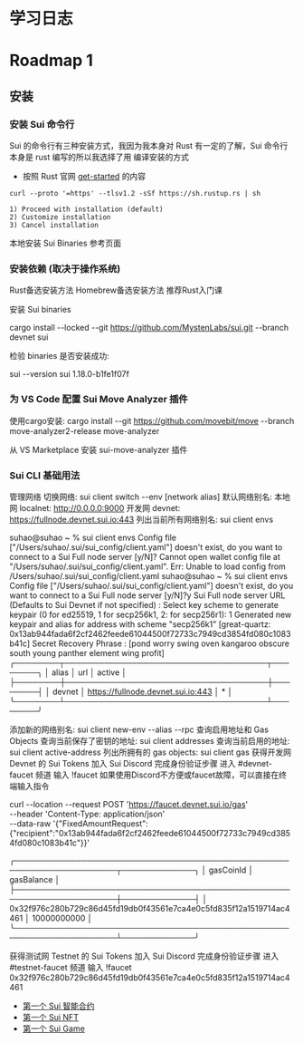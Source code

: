 # 学习日志

# Roadmap 1

## 安装

### 安装 Sui 命令行

Sui 的命令行有三种安装方式，我因为我本身对 Rust 有一定的了解，Sui 命令行本身是 rust 编写的所以我选择了用
编译安装的方式

- 按照 Rust 官网 [get-started](https://www.rust-lang.org/learn/get-started) 的内容

```shell
curl --proto '=https' --tlsv1.2 -sSf https://sh.rustup.rs | sh
```

```
1) Proceed with installation (default)
2) Customize installation
3) Cancel installation
```

本地安装 Sui Binaries
参考页面

### 安装依赖 (取决于操作系统)
Rust备选安装方法
Homebrew备选安装方法
推荐Rust入门课

安装 Sui binaries

cargo install --locked --git https://github.com/MystenLabs/sui.git --branch devnet sui

检验 binaries 是否安装成功:

sui --version
sui 1.18.0-b1fe1f07f

### 为 VS Code 配置 Sui Move Analyzer 插件
使用cargo安装: cargo install --git https://github.com/movebit/move --branch move-analyzer2-release move-analyzer

从 VS Marketplace 安装 sui-move-analyzer 插件

### Sui CLI 基础用法

管理网络
切换网络: sui client switch --env [network alias]
默认网络别名:
本地网 localnet: http://0.0.0.0:9000
开发网 devnet: https://fullnode.devnet.sui.io:443
列出当前所有网络别名: sui client envs

suhao@suhao ~ %  sui client envs
Config file ["/Users/suhao/.sui/sui_config/client.yaml"] doesn't exist, do you want to connect to a Sui Full node server [y/N]?
Cannot open wallet config file at "/Users/suhao/.sui/sui_config/client.yaml". Err: Unable to load config from /Users/suhao/.sui/sui_config/client.yaml
suhao@suhao ~ %  sui client envs
Config file ["/Users/suhao/.sui/sui_config/client.yaml"] doesn't exist, do you want to connect to a Sui Full node server [y/N]?y
Sui Full node server URL (Defaults to Sui Devnet if not specified) :
Select key scheme to generate keypair (0 for ed25519, 1 for secp256k1, 2: for secp256r1):
1
Generated new keypair and alias for address with scheme "secp256k1" [great-quartz: 0x13ab944fada6f2cf2462feede61044500f72733c7949cd3854fd080c1083b41c]
Secret Recovery Phrase : [pond worry swing oven kangaroo obscure south young panther element wing profit]
╭────────┬────────────────────────────────────┬────────╮
│ alias  │ url                                │ active │
├────────┼────────────────────────────────────┼────────┤
│ devnet │ https://fullnode.devnet.sui.io:443 │ *      │
╰────────┴────────────────────────────────────┴────────╯

添加新的网络别名: sui client new-env --alias <ALIAS> --rpc <RPC>
查询启用地址和 Gas Objects
查询当前保存了密钥的地址: sui client addresses
查询当前启用的地址: sui client active-address
列出所拥有的 gas objects: sui client gas
获得开发网 Devnet 的 Sui Tokens
加入 Sui Discord
完成身份验证步骤
进入 #devnet-faucet 频道
输入 !faucet <WALLET ADDRESS>
如果使用Discord不方便或faucet故障，可以直接在终端输入指令

curl --location --request POST 'https://faucet.devnet.sui.io/gas' \
--header 'Content-Type: application/json' \
--data-raw '{"FixedAmountRequest":{"recipient":"0x13ab944fada6f2cf2462feede61044500f72733c7949cd3854fd080c1083b41c"}}'

╭────────────────────────────────────────────────────────────────────┬─────────────╮
│ gasCoinId                                                          │ gasBalance  │
├────────────────────────────────────────────────────────────────────┼─────────────┤
│ 0x32f976c280b729c86d45fd19db0f43561e7ca4e0c5fd835f12a1519714ac4461 │ 10000000000 │
╰────────────────────────────────────────────────────────────────────┴─────────────╯

获得测试网 Testnet 的 Sui Tokens
加入 Sui Discord
完成身份验证步骤
进入 #testnet-faucet 频道
输入 !faucet 0x32f976c280b729c86d45fd19db0f43561e7ca4e0c5fd835f12a1519714ac4461


- [第一个 Sui 智能合约](./docs/counter.md)
- [第一个 Sui NFT](./docs/nft.md)
- [第一个 Sui Game](./docs/tic-tac-toe.md)
